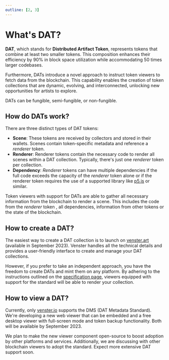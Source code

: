 ```yaml
---
outline: [2, 3]
---
```

# What's DAT?

**DAT**, which stands for **Distributed Artifact Token**, represents tokens that combine at least two smaller tokens. This composition enhances their efficiency by 90% in block space utilization while accommodating 50 times larger codebases.

Furthermore, DATs introduce a novel approach to instruct token viewers to fetch data from the blockchain. This capability enables the creation of token collections that are dynamic, evolving, and interconnected, unlocking new opportunities for artists to explore.

DATs can be fungible, semi-fungible, or non-fungible.

## How do DATs work?

There are three distinct types of DAT tokens:

- **Scene**: These tokens are received by collectors and stored in their wallets. Scenes contain token-specific metadata and reference a _renderer_ token.
- **Renderer**: Renderer tokens contain the necessary code to render all scenes within a DAT collection. Typically, there's just one _renderer_ token per collection.
- **Dependency**: _Renderer_ tokens can have multiple dependencies if the full code exceeds the capacity of the _renderer_ token alone or if the renderer token requires the use of a supported library like [p5.js](https://p5js.org/) or similar.

Token viewers with support for DATs are able to gather all necessary information from the blockchain to render a scene. This includes the code from the _renderer_ token , all dependencies, information from other tokens or the state of the blockchain.

## How to create a DAT?

The easiest way to create a DAT collection is to launch on [venster.art](https://venster.art/) (available in September 2023). Venster handles all the technical details and provides a user-friendly interface to create and manage your DAT collections.

However, if you prefer to take an independent approach, you have the freedom to create DATs and mint them on any platform. By adhering to the instructions outlined on the [specification page](/dat-metadata-standard/specification), viewers equipped with support for the standard will be able to render your collection.

## How to view a DAT?

Currently, only [venster.io](https://venster.io/) supports the DMS (DAT Metadata Standard). We're developing a new web viewer that can be embedded and a free desktop viewer with full-screen mode and token backup functionality. Both will be available by September 2023.

We plan to make the new viewer component open-source to boost adoption by other platforms and services. Additionally, we are discussing with other blockchain viewers to adopt the standard. Expect more extensive DAT support soon.
